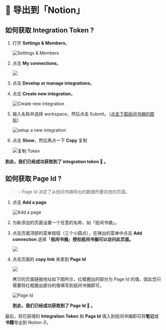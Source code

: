 # 🥷 导出到「Notion」

## 如何获取 Integration Token ?

1. 打开 **Settings & Members**。

    ![Settings & Members](https://doc-1252413502.cos.ap-nanjing.myqcloud.com/WX20220621-165818%402x.png)

2. 点击 **My connections**。
    
    ![](https://doc-1252413502.cos.ap-nanjing.myqcloud.com/WX20220928-211834%402x.png)

3. 点击 **Develop or manage integrations**。

4. 点击 **Create new integration**。

    ![Create new integration](https://doc-1252413502.cos.ap-nanjing.myqcloud.com/WX20220621-171004%402x.png)

5. 输入名称并选择 workspace，然后点击 Submit。（[点击下载纸间书摘的图标](https://doc-1252413502.cos.ap-nanjing.myqcloud.com/IMG_0929.JPG)）

    ![setup a new integration](https://doc-1252413502.cos.ap-nanjing.myqcloud.com/WX20220621-171631%402x.png)

6. 点击 **Show**，然后再点一下 **Copy** 复制

    ![复制 Token](https://doc-1252413502.cos.ap-nanjing.myqcloud.com/WX20220621-172006%402x.png)

**到此，我们已经成功获取到了 integration token 🎉 。**

## 如何获取 Page Id ?

> 💡 Page Id 决定了从纸间书摘导出的数据所要存放的页面。

1. 点击 **Add a page**

    ![Add a page](https://doc-1252413502.cos.ap-nanjing.myqcloud.com/WX20220621-172846%402x.png)

2. 为新添加的页面设置一个任意的名称，如「纸间书摘」。

3. 点击页面顶部的菜单按钮（三个小圆点），在弹出的菜单中点击 **Add connection** 选择「**纸间书摘**」**授权纸间书摘可以访问此页面。**

    ![](https://doc-1252413502.cos.ap-nanjing.myqcloud.com/WX20220928-213118%402x.png)

4. 点击页面的 **copy link** 来拿到 **Page Id**

    ![](https://doc-1252413502.cos.ap-nanjing.myqcloud.com/WX20220928-213416%402x.png)

    拷贝的页面链接地址如下图所示，红框圈出的部分为 Page Id 的值，因此您只需要将红框圈出部分的值填写到纸间书摘即可。

    ![Page Id](https://doc-1252413502.cos.ap-nanjing.myqcloud.com/WX20220621-174301%402x.png)

    **到此，我们已经成功获取到了 Page Id 🎉 。**

最后，将已获得的 **Integration Token** 和 **Page Id** 填入到纸间书摘即可将**笔记**或**书籍**导出到 Notion ✌️。
